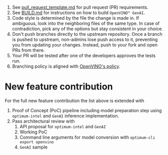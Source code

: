 1. See [pull_request_template.md](./pull_request_template.md) for pull request (PR) requirements.
2. See [BUILD.md](../src/docs/BUILD.md) for instructions on how to build `OpenVINO™ GenAI`.
3. Code style is determined by the file the change is made in. If ambiguous, look into the neighboring files of the same type. In case of contradiction, pick any of the options but stay consistent in your choice.
4. Don't push branches directly to the upstream repository. Once a branch is pushed to upstream, non-admins lose push access to it, preventing you from updating your changes. Instead, push to your fork and open PRs from there.
5. Your PR will be tested after one of the developers approves the tests run.
6. Branching policy is aligned with  [OpenVINO's policy](https://github.com/openvinotoolkit/openvino/blob/71ee9cc42ec63b3affb2801dbbc4a77e6d8003f6/CONTRIBUTING_PR.md#branching-policy).

# New feature contribution
For the full new feature contribution the list above is extended with
1. Proof of Concept (PoC) pipeline including model preparation step using `optimum-intel` and `GenAI` inference implementation.
2. Pass architectural review with
    1. API proposal for `optimum-intel` and `GenAI`
    2. Working PoC
    3. Command line arguments for model conversion with `optimum-cli export openvino`
    4. `GenAI` sample
